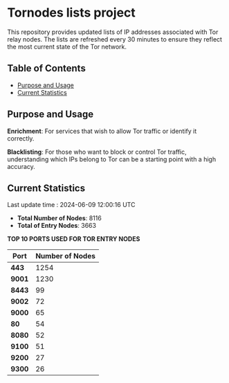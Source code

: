 # Tornodes lists project

This repository provides updated lists of IP addresses associated with Tor relay nodes. The lists are refreshed every 30 minutes to ensure they reflect the most current state of the Tor network.

## Table of Contents

- [Purpose and Usage](#purpose-and-usage)
- [Current Statistics](#current-statistics)


## Purpose and Usage

**Enrichment**: For services that wish to allow Tor traffic or identify it correctly.

**Blacklisting**: For those who want to block or control Tor traffic, understanding which IPs belong to Tor can be a starting point with a high accuracy.

## Current Statistics

Last update time : 2024-06-09 12:00:16 UTC

- **Total Number of Nodes**: 8116
- **Total of Entry Nodes**: 3663

**TOP 10 PORTS USED FOR TOR ENTRY NODES**

| **Port** | **Number of Nodes** |
|------|-----------------|
| **443**   | 1254  |
| **9001**   | 1230  |
| **8443**   | 99  |
| **9002**   | 72  |
| **9000**   | 65  |
| **80**   | 54  |
| **8080**   | 52  |
| **9100**   | 51  |
| **9200**   | 27  |
| **9300**   | 26  |


